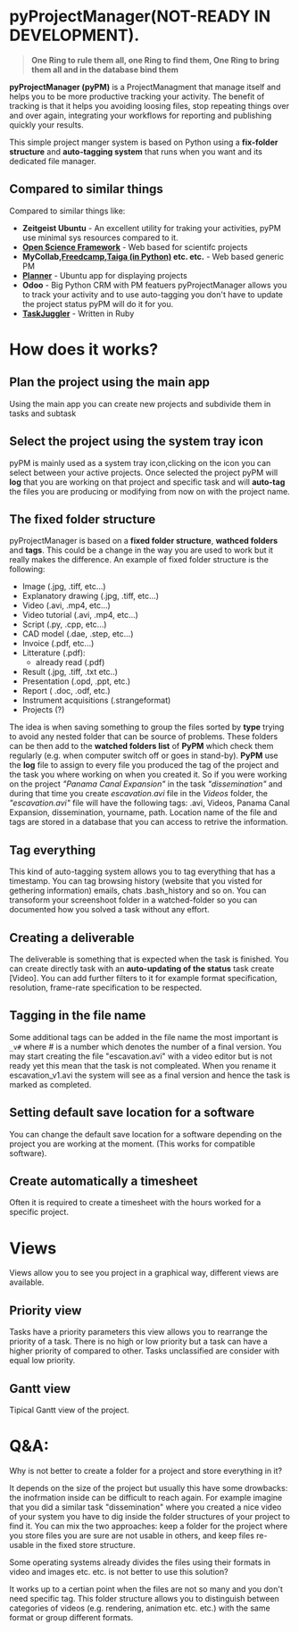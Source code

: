 # pyProjectManager(NOT-READY IN DEVELOPMENT).
> __One Ring to rule them all, one Ring to find them,
One Ring to bring them all and in the database bind them__

**pyProjectManager (pyPM)** is a ProjectManagment that manage itself and helps you to be more productive tracking your activity. The benefit of tracking is that it helps you avoiding loosing files, stop repeating things over and over again, integrating your workflows for reporting and publishing quickly your results. 

This simple project manger system is based on Python using a **fix-folder structure** and **auto-tagging system** that runs when you want and its dedicated file manager.

## Compared to similar things
Compared to similar things like:
  - **Zeitgeist Ubuntu** - An excellent utility for traking your activities, pyPM use minimal sys resources compared to it.
  - **[Open Science Framework](https://github.com/centerforopenscience)** - Web based for scientifc projects
  - **MyCollab,[Freedcamp](https://freedcamp.com/),[Taiga (in Python)](https://taiga.io/) etc. etc.** - Web based generic PM
  - **[Planner](https://wiki.gnome.org/action/show/Apps/Planner?action=show&redirect=Planner)** - Ubuntu app for displaying projects
  - **Odoo** - Big Python CRM with PM featuers
pyProjectManager allows you to track your activity and to use auto-tagging you don't have to update the project status pyPM will do it for you.
  - [**TaskJuggler**](http://taskjuggler.org/download.html) - Written in Ruby


# How does it works?
## Plan the project using the main app
Using the main app you can create new projects and subdivide them in tasks and subtask 
## Select the project using the system tray icon
pyPM is mainly used as a system tray icon,clicking on the icon you can select between your active projects. Once selected the project pyPM will **log** that you are working on that project and specific task and will **auto-tag** the files you are producing or modifying from now on with the project name.
## The fixed folder structure 
pyProjectManager is based on a **fixed folder structure**, **wathced folders** and **tags**. This could be a change in the way you are used to work but it really makes the difference. An example of fixed folder structure is the following:

  - Image (.jpg, .tiff, etc...)
  - Explanatory drawing  (.jpg, .tiff, etc...) 
  - Video  (.avi, .mp4, etc...)
  - Video tutorial (.avi, .mp4, etc...)
  - Script  (.py, .cpp, etc...)
  - CAD model  (.dae, .step, etc...)
  - Invoice  (.pdf, etc...)
  - Litterature (.pdf):
       - already read (.pdf)
  - Result (.jpg, .tiff, .txt etc..)
  - Presentation (.opd, .ppt, etc.)
  - Report ( .doc, .odf, etc.)
  - Instrument acquisitions (.strangeformat)
  - Projects (?)
  
The idea is when saving something to group the files sorted by **type** trying to avoid any nested folder that can be source of problems. These folders can be then add to the **watched folders list** of **PyPM** which check them regularly (e.g. when computer switch off or goes in stand-by). **PyPM** use the **log** file to assign to every file you produced the tag of the project and the task you where working on when you created it. So if you were working on the project _"Panama Canal Expansion"_ in the task _"dissemination"_ and during that time you create _escavation.avi_ file in the _Videos_ folder, the _"escavation.avi"_ file will have the following tags: .avi, Videos, Panama Canal Expansion, dissemination, yourname, path. Location name of the file and tags are stored in a database that you can access to retrive the information.

## Tag everything 
This kind of auto-tagging system allows you to tag everything that has a timestamp. You can tag browsing history (website that you visted for gethering information) emails, chats .bash_history and so on. You can transoform your screenshoot folder in a watched-folder so you can documented how you solved a task without any effort.

## Creating a deliverable 
The deliverable is something that is expected when the task is finished. You can create directly task with an **auto-updating of the status** task create [Video]. You can add further filters to it for example format specification, resolution, frame-rate specification to be respected.  

## Tagging in the file name
Some additional tags can be added in the file name the most important is `_v#` where # is a number which denotes the number of a final version. You may start creating the file "escavation.avi" with a video editor but is not ready yet this mean that the task is not compleated. When you rename it escavation_v1.avi the system will see as a final version and hence the task is marked as completed.

## Setting default save location for a software
You can change the default save location for a software depending on the project you are working at the moment. (This works for compatible software).

## Create automatically a timesheet
Often it is required to create a timesheet with the hours worked for a specific project. 

# Views
Views allow you to see you project in a graphical way, different views are available. 

## Priority view 
Tasks have a priority parameters this view allows you to rearrange the priority of a task. There is no high or low priority but a task can have a higher priority of compared to other. Tasks unclassified are consider with equal low priority.

## Gantt view 
Tipical Gantt view of the project. 
 

# Q&A:
Why is not better to create a folder for a project and store everything in it?

It depends on the size of the project but usually this have some drowbacks: the inofrmation inside can be difficult to reach again. For example imagine that you did a similar task "dissemination" where you created a nice video of your system you have to dig inside the folder structures of your project to find it. You can mix the two approaches: keep a folder for the project where you store files you are sure are not usable in others, and keep files re-usable in the fixed store structure.


Some operating systems already divides the files using their formats in video and images etc. etc. is not better to use this solution? 

It works up to a certian point when the files are not so many and you don't need specific tag. This folder structure allows you to distinguish between categories of videos (e.g. rendering, animation etc. etc.) with the same format or group different formats.
